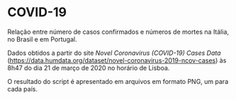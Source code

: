 # COVID-19
Relação entre número de casos confirmados e números de mortes na Itália, no Brasil e em Portugal.

Dados obtidos a partir do site _Novel Coronavirus (COVID-19) Cases Data_ (https://data.humdata.org/dataset/novel-coronavirus-2019-ncov-cases) às 8h47 do dia 21 de março de 2020 no horário de Lisboa.

O resultado do script é apresentado em arquivos em formato PNG, um para cada país.
